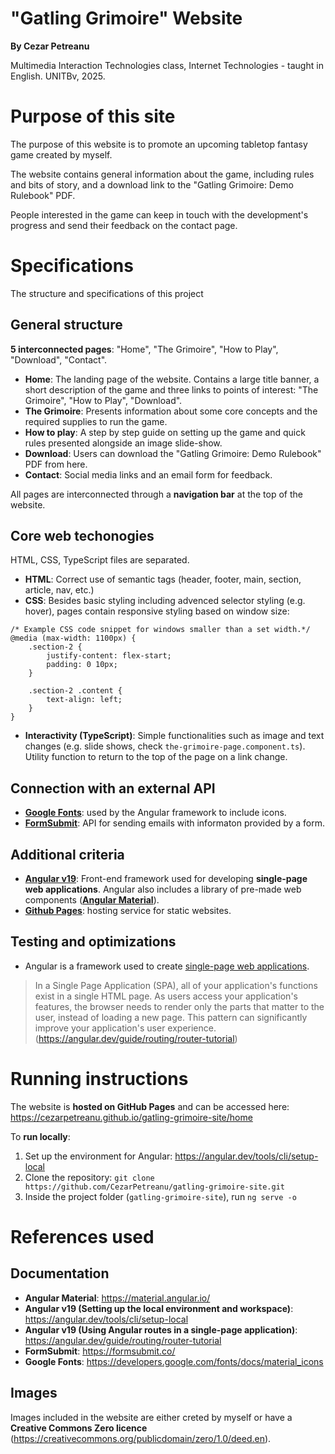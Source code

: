 # "Gatling Grimoire" Website

**By Cezar Petreanu**

Multimedia Interaction Technologies class, Internet Technologies - taught in English. UNITBv, 2025.

# Purpose of this site

The purpose of this website is to promote an upcoming tabletop fantasy game created by myself.

The website contains general information about the game, including rules and bits of story, and a download link to the "Gatling Grimoire: Demo Rulebook" PDF.

People interested in the game can keep in touch with the development's progress and send their feedback on the contact page.

# Specifications

The structure and specifications of this project 

## General structure

**5 interconnected pages**: "Home", "The Grimoire", "How to Play", "Download", "Contact".
- **Home**: The landing page of the website. Contains a large title banner, a short description of the game and three links to points of interest: "The Grimoire", "How to Play", "Download".
- **The Grimoire**: Presents information about some core concepts and the required supplies to run the game.
- **How to play**: A step by step guide on setting up the game and quick rules presented alongside an image slide-show.
- **Download**: Users can download the "Gatling Grimoire: Demo Rulebook" PDF from here.
- **Contact**: Social media links and an email form for feedback.

All pages are interconnected through a **navigation bar** at the top of the website.

## Core web techonogies
HTML, CSS, TypeScript files are separated.
- **HTML**: Correct use of semantic tags (header, footer, main, section, article, nav, etc.)
- **CSS**: Besides basic styling including advenced selector styling (e.g. hover), pages contain responsive styling based on window size:

```
/* Example CSS code snippet for windows smaller than a set width.*/
@media (max-width: 1100px) {
    .section-2 {
        justify-content: flex-start; 
        padding: 0 10px;
    }

    .section-2 .content {
        text-align: left;
    }
}
```

- **Interactivity (TypeScript)**: Simple functionalities such as image and text changes (e.g. slide shows, check ```the-grimoire-page.component.ts```). Utility function to return to the top of the page on a link change.

## Connection with an external API
- **[Google Fonts](https://developers.google.com/fonts/docs/material_icons)**: used by the Angular framework to include icons.
- **[FormSubmit](https://formsubmit.co/)**: API for sending emails with informaton provided by a form.

## Additional criteria
- **[Angular v19](https://angular.dev/)**: Front-end framework used for developing **single-page web applications**. Angular also includes a library of pre-made web components (**[Angular Material](https://material.angular.io/)**).
- **[Github Pages](https://docs.github.com/en/pages/getting-started-with-github-pages/about-github-pages)**: hosting service for static websites.

## Testing and optimizations
- Angular is a framework used to create [single-page web applications](https://angular.dev/guide/routing/router-tutorial).
> In a Single Page Application (SPA), all of your application's functions exist in a single HTML page. As users access your application's features, the browser needs to render only the parts that matter to the user, instead of loading a new page. This pattern can significantly improve your application's user experience. (https://angular.dev/guide/routing/router-tutorial)

# Running instructions

The website is **hosted on GitHub Pages** and can be accessed here: https://cezarpetreanu.github.io/gatling-grimoire-site/home

To **run locally**:
1. Set up the environment for Angular: https://angular.dev/tools/cli/setup-local 
2. Clone the repository: ```git clone https://github.com/CezarPetreanu/gatling-grimoire-site.git```
3. Inside the project folder (```gatling-grimoire-site```), run ```ng serve -o```

# References used

## Documentation

- **Angular Material**: https://material.angular.io/
- **Angular v19 (Setting up the local environment and workspace)**: https://angular.dev/tools/cli/setup-local
- **Angular v19 (Using Angular routes in a single-page application)**: https://angular.dev/guide/routing/router-tutorial
- **FormSubmit**: https://formsubmit.co/
- **Google Fonts**: https://developers.google.com/fonts/docs/material_icons

## Images
Images included in the website are either creted by myself or have a **Creative Commons Zero licence** (https://creativecommons.org/publicdomain/zero/1.0/deed.en).
